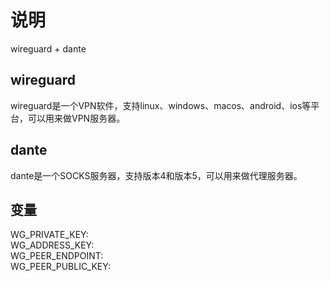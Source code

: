 # 说明

wireguard + dante

## wireguard
wireguard是一个VPN软件，支持linux、windows、macos、android、ios等平台，可以用来做VPN服务器。

## dante
dante是一个SOCKS服务器，支持版本4和版本5，可以用来做代理服务器。

## 变量

WG_PRIVATE_KEY:  
WG_ADDRESS_KEY:  
WG_PEER_ENDPOINT:  
WG_PEER_PUBLIC_KEY:  